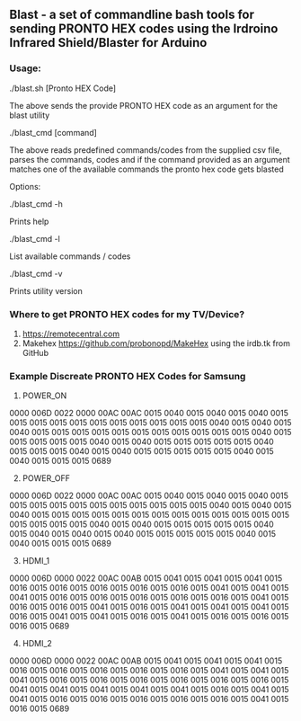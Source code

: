 ## Blast - a set of commandline bash tools for sending PRONTO HEX codes using the Irdroino Infrared Shield/Blaster for Arduino

### Usage:

./blast.sh [Pronto HEX Code]

The above sends the provide PRONTO HEX code as an argument for the blast utility


./blast_cmd [command]

The above reads predefined commands/codes from the supplied csv file, parses the commands, codes and if
the command provided as an argument matches one of the available commands the pronto hex code gets blasted

Options:

./blast_cmd -h 

Prints help

./blast_cmd -l 

List available commands / codes

./blast_cmd -v 

Prints utility version

### Where to get PRONTO HEX codes for my TV/Device?

1. https://remotecentral.com
2. Makehex https://github.com/probonopd/MakeHex using the irdb.tk from GitHub
 
### Example Discreate PRONTO HEX Codes for Samsung

1. POWER_ON 

0000 006D 0022 0000 00AC 00AC 0015 0040 0015 0040 0015 0040 0015 0015 0015 0015 0015 0015 0015 0015 0015 0015 0015 0040 0015 0040 0015 0040 0015 0015 0015 0015 0015 0015 0015 0015 0015 0015 0015 0040 0015 0015 0015 0015 0015 0040 0015 0040 0015 0015 0015 0015 0015 0040 0015 0015 0015 0040 0015 0040 0015 0015 0015 0015 0015 0040 0015 0040 0015 0015 0015 0689

2. POWER_OFF

0000 006D 0022 0000 00AC 00AC 0015 0040 0015 0040 0015 0040 0015 0015 0015 0015 0015 0015 0015 0015 0015 0015 0015 0040 0015 0040 0015 0040 0015 0015 0015 0015 0015 0015 0015 0015 0015 0015 0015 0015 0015 0015 0015 0015 0015 0040 0015 0040 0015 0015 0015 0015 0015 0040 0015 0040 0015 0040 0015 0040 0015 0015 0015 0015 0015 0040 0015 0040 0015 0015 0015 0689

3. HDMI_1

0000 006D 0000 0022 00AC 00AB 0015 0041 0015 0041 0015 0041 0015 0016 0015 0016 0015 0016 0015 0016 0015 0016 0015 0041 0015 0041 0015 0041 0015 0016 0015 0016 0015 0016 0015 0016 0015 0016 0015 0041 0015 0016 0015 0016 0015 0041 0015 0016 0015 0041 0015 0041 0015 0041 0015 0016 0015 0041 0015 0041 0015 0016 0015 0041 0015 0016 0015 0016 0015 0016 0015 0689

4. HDMI_2

0000 006D 0000 0022 00AC 00AB 0015 0041 0015 0041 0015 0041 0015 0016 0015 0016 0015 0016 0015 0016 0015 0016 0015 0041 0015 0041 0015 0041 0015 0016 0015 0016 0015 0016 0015 0016 0015 0016 0015 0016 0015 0041 0015 0041 0015 0041 0015 0041 0015 0041 0015 0016 0015 0041 0015 0041 0015 0016 0015 0016 0015 0016 0015 0016 0015 0016 0015 0041 0015 0016 0015 0689
